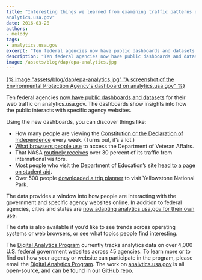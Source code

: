 ```yaml
---
title: "Interesting things we learned from examining traffic patterns on
analytics.usa.gov"
date: 2016-03-28
authors:
- melody
tags:
- analytics.usa.gov
excerpt: "Ten federal agencies now have public dashboards and datasets for their web traffic on analytics.usa.gov. The dashboards show insights into how the public interacts with specific agency websites."
description: "Ten federal agencies now have public dashboards and datasets for their web traffic on analytics.usa.gov. The dashboards show insights into how the public interacts with specific agency websites."
image: /assets/blog/dap/epa-analytics.jpg
---
```


[{% image "assets/blog/dap/epa-analytics.jpg" "A screenshot of the Environmental Protection Agency's dashboard on analytics.usa.gov" %}](https://analytics.usa.gov/environmental-protection-agency/)

Ten federal agencies [now have public dashboards and datasets](https://18f.gsa.gov/2016/02/18/analytics.usa.gov-agency-specific-dashboards/) for their web traffic on analytics.usa.gov. The dashboards show insights into how the public interacts with specific agency websites.

Using the new dashboards, you can discover things like:

-   How many people are viewing the [Constitution or the Declaration of Independence](https://analytics.usa.gov/national-archives-records-administration/) every week. (Turns out, it’s a lot.)
-   [What browsers people use](https://analytics.usa.gov/veterans-affairs/) to access the Department of Veteran Affairs.
-   That NASA [routinely receives](https://analytics.usa.gov/national-aeronautics-space-administration/) over 30 percent of its traffic from international visitors.
-   Most people who visit the Department of Education’s site [head to a page on student aid](https://analytics.usa.gov/education/).
-   Over 500 people [downloaded a trip planner](http://www.nps.gov/yell/planyourvisit/upload/16Trip_planner_FINAL_web.pdf) to visit Yellowstone National Park.

The data provides a window into how people are interacting with the government and specific agency websites online. In addition to federal agencies, cities and states are [now adapting analytics.usa.gov for their own use](https://18f.gsa.gov/2016/01/06/tips-for-adapting-analytics-usa-gov/).

The data is also available if you’d like to see trends across operating systems or web browsers, or see what topics people find interesting.

The [Digital Analytics Program](http://www.digitalgov.gov/services/dap/) currently tracks analytics data on over 4,000 U.S. federal government websites across 45 agencies. To learn more or to find out how your agency or website can participate in the program, please email the [Digital Analytics Program](mailto:dap@support.digitalgov.gov). The work on [analytics.usa.gov](https://analytics.usa.gov/) is all open-source, and can be found in our [GitHub repo](https://github.com/18F/analytics.usa.gov).
